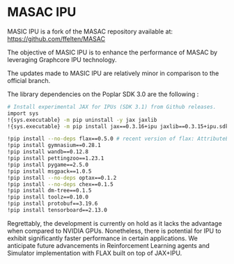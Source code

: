 
# MASAC IPU

MASIC IPU is a fork of the MASAC repository available at: https://github.com/ffelten/MASAC

The objective of MASIC IPU is to enhance the performance of MASAC by leveraging Graphcore IPU technology.

The updates made to MASIC IPU are relatively minor in comparison to the official branch.

The library dependencies on the Poplar SDK 3.0 are the following :

```bash
# Install experimental JAX for IPUs (SDK 3.1) from Github releases.
import sys
!{sys.executable} -m pip uninstall -y jax jaxlib
!{sys.executable} -m pip install jax==0.3.16+ipu jaxlib==0.3.15+ipu.sdk310 -f https://graphcore-research.github.io/jax-experimental/wheels.html

!pip install --no-deps flax==0.5.0 # recent version of flax: AttributeError: module 'jax.tree_util' has no attribute 'register_pytree_with_keys_class'
!pip install gymnasium==0.28.1
!pip install wandb==0.12.8
!pip install pettingzoo==1.23.1
!pip install pygame==2.5.0
!pip install msgpack==1.0.5
!pip install --no-deps optax==0.1.2
!pip install --no-deps chex==0.1.5
!pip install dm-tree==0.1.5
!pip install toolz==0.10.0
!pip install protobuf==3.19.6
!pip install tensorboard==2.13.0
```

Regrettably, the development is currently on hold as it lacks the advantage when compared to NVIDIA GPUs. Nonetheless, there is potential for IPU to exhibit significantly faster performance in certain applications. We anticipate future advancements in Reinforcement Learning agents and Simulator implementation with FLAX built on top of JAX+IPU.

